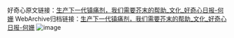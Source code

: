 好奇心原文链接：[生产下一代镇痛剂，我们需要芥末的帮助_文化_好奇心日报-何姗](https://www.qdaily.com/articles/8561.html)
WebArchive归档链接：[生产下一代镇痛剂，我们需要芥末的帮助_文化_好奇心日报-何姗](http://web.archive.org/web/20190623153115/https://www.qdaily.com/articles/8561.html)
![image](http://ww3.sinaimg.cn/large/007d5XDpgy1g3vdh4p0eyj30u02gse3j)